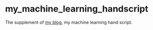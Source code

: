 # my_machine_learning_handscript
The supplement of [my blog](https://ylchiu.com), my machine learning hand script.
